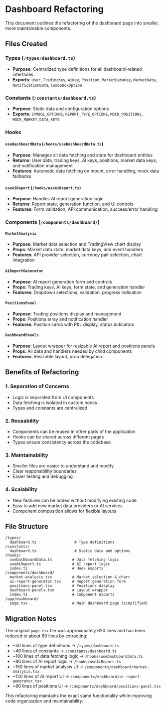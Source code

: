 # Dashboard Refactoring

This document outlines the refactoring of the dashboard page into smaller, more maintainable components.

## Files Created

### Types (`/types/dashboard.ts`)

- **Purpose**: Centralized type definitions for all dashboard-related interfaces
- **Exports**: `User`, `TradingKey`, `AiKey`, `Position`, `MarketDataKey`, `MarketData`, `NotificationData`, `ComboboxOption`

### Constants (`/constants/dashboard.ts`)

- **Purpose**: Static data and configuration options
- **Exports**: `SYMBOL_OPTIONS`, `REPORT_TYPE_OPTIONS`, `MOCK_POSITIONS`, `MOCK_MARKET_DATA_KEYS`

### Hooks

#### `useDashboardData` (`/hooks/useDashboardData.ts`)

- **Purpose**: Manages all data fetching and state for dashboard entities
- **Returns**: User data, trading keys, AI keys, positions, market data keys, and notification management
- **Features**: Automatic data fetching on mount, error handling, mock data fallbacks

#### `useAiReport` (`/hooks/useAiReport.ts`)

- **Purpose**: Handles AI report generation logic
- **Returns**: Report state, generation function, and UI controls
- **Features**: Form validation, API communication, success/error handling

### Components (`/components/dashboard/`)

#### `MarketAnalysis`

- **Purpose**: Market data selection and TradingView chart display
- **Props**: Market data state, market data keys, and event handlers
- **Features**: API provider selection, currency pair selection, chart integration

#### `AiReportGenerator`

- **Purpose**: AI report generation form and controls
- **Props**: Trading keys, AI keys, form state, and generation handler
- **Features**: Dropdown selections, validation, progress indication

#### `PositionsPanel`

- **Purpose**: Trading positions display and management
- **Props**: Positions array and notification handler
- **Features**: Position cards with P&L display, status indicators

#### `DashboardPanels`

- **Purpose**: Layout wrapper for resizable AI report and positions panels
- **Props**: All data and handlers needed by child components
- **Features**: Resizable layout, prop delegation

## Benefits of Refactoring

### 1. **Separation of Concerns**

- Logic is separated from UI components
- Data fetching is isolated in custom hooks
- Types and constants are centralized

### 2. **Reusability**

- Components can be reused in other parts of the application
- Hooks can be shared across different pages
- Types ensure consistency across the codebase

### 3. **Maintainability**

- Smaller files are easier to understand and modify
- Clear responsibility boundaries
- Easier testing and debugging

### 4. **Scalability**

- New features can be added without modifying existing code
- Easy to add new market data providers or AI services
- Component composition allows for flexible layouts

## File Structure

```
/types/
  dashboard.ts                 # Type definitions
/constants/
  dashboard.ts                 # Static data and options
/hooks/
  useDashboardData.ts         # Data fetching logic
  useAiReport.ts              # AI report logic
  index.ts                    # Hook exports
/components/dashboard/
  market-analysis.tsx         # Market selection & chart
  ai-report-generator.tsx     # Report generation form
  positions-panel.tsx         # Positions display
  dashboard-panels.tsx        # Layout wrapper
  index.ts                    # Component exports
/app/dashboard/
  page.tsx                    # Main dashboard page (simplified)
```

## Migration Notes

The original `page.tsx` file was approximately 620 lines and has been reduced to about 80 lines by extracting:

- ~50 lines of type definitions → `/types/dashboard.ts`
- ~40 lines of constants → `/constants/dashboard.ts`
- ~100 lines of data fetching logic → `/hooks/useDashboardData.ts`
- ~80 lines of AI report logic → `/hooks/useAiReport.ts`
- ~150 lines of market analysis UI → `/components/dashboard/market-analysis.tsx`
- ~120 lines of AI report UI → `/components/dashboard/ai-report-generator.tsx`
- ~90 lines of positions UI → `/components/dashboard/positions-panel.tsx`

This refactoring maintains the exact same functionality while improving code organization and maintainability.
